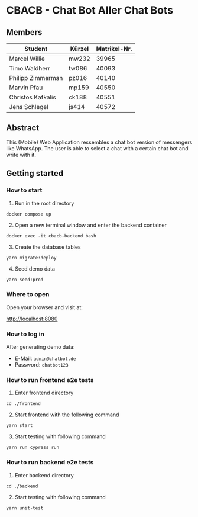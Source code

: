 # CBACB - Chat Bot Aller Chat Bots

## Members

| Student           | Kürzel | Matrikel-Nr. |
| ----------------- | ------ | ------------ |
| Marcel Willie     | mw232  | 39965        |
| Timo Waldherr     | tw086  | 40093        |
| Philipp Zimmerman | pz016  | 40140        |
| Marvin Pfau       | mp159  | 40550        |
| Christos Kafkalis | ck188  | 40551        |
| Jens Schlegel     | js414  | 40572        |

## Abstract

This (Mobile) Web Application ressembles a chat bot version of messengers like WhatsApp. The user is able to select a chat with a certain chat bot and write with it.

## Getting started

### How to start

1. Run in the root directory

```
docker compose up
```

2. Open a new terminal window and enter the backend container

```
docker exec -it cbacb-backend bash
```

3. Create the database tables

```
yarn migrate:deploy
```

4. Seed demo data

```
yarn seed:prod
```

### Where to open

Open your browser and visit at:

[http://localhost:8080](http://localhost:8080)

### How to log in

After generating demo data:

-   E-Mail: `admin@chatbot.de`
-   Password: `chatbot123`

### How to run frontend e2e tests

1. Enter frontend directory

```
cd ./frontend
```

2. Start frontend with the following command

```
yarn start
```

3. Start testing with following command

```
yarn run cypress run
```

### How to run backend e2e tests

1. Enter backend directory

```
cd ./backend
```

2. Start testing with following command

```
yarn unit-test
```
